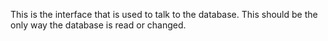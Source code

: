 This is the interface that is used to talk to the database. 
This should be the only way the database is read or changed.